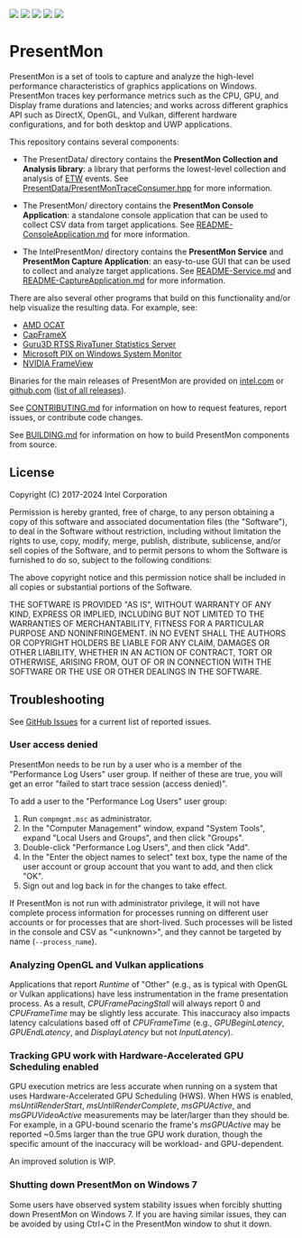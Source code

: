 [![](https://img.shields.io/github/license/GameTechDev/PresentMon)]()
[![](https://img.shields.io/github/v/release/GameTechDev/PresentMon)](https://github.com/GameTechDev/PresentMon/releases/latest)
[![](https://img.shields.io/github/commits-since/GameTechDev/PresentMon/latest/main)]()
[![](https://img.shields.io/github/issues/GameTechDev/PresentMon)]()
[![](https://img.shields.io/github/last-commit/GameTechDev/PresentMon)]()

# PresentMon

PresentMon is a set of tools to capture and analyze the high-level performance characteristics of graphics applications on Windows.  PresentMon traces key performance metrics such as the CPU, GPU, and Display frame durations and latencies; and works across different graphics API such as DirectX, OpenGL, and Vulkan, different hardware configurations, and for both desktop and UWP applications.

This repository contains several components:

- The PresentData/ directory contains the **PresentMon Collection and Analysis library**: a library that performs the lowest-level collection and analysis of [ETW](https://msdn.microsoft.com/en-us/library/windows/desktop/bb968803%28v=vs.85%29.aspx?f=255&MSPPError=-2147217396) events.  See [PresentData/PresentMonTraceConsumer.hpp](PresentData/PresentMonTraceConsumer.hpp) for more information.

- The PresentMon/ directory contains the **PresentMon Console Application**: a standalone console application that can be used to collect CSV data from target applications.  See [README-ConsoleApplication.md](README-ConsoleApplication.md) for more information.

- The IntelPresentMon/ directory contains the **PresentMon Service** and **PresentMon Capture Application**: an easy-to-use GUI that can be used to collect and analyze target applications.  See [README-Service.md](README-Service.md) and [README-CaptureApplication.md](README-CaptureApplication.md) for more information.

There are also several other programs that build on this functionality and/or help visualize the resulting data.  For example, see:

- [AMD OCAT](https://gpuopen.com/ocat/)
- [CapFrameX](https://capframex.com/)
- [Guru3D RTSS RivaTuner Statistics Server](https://www.guru3d.com/files-details/rtss-rivatuner-statistics-server-download.html)
- [Microsoft PIX on Windows System Monitor](https://devblogs.microsoft.com/pix/system-monitor/)
- [NVIDIA FrameView](https://www.nvidia.com/en-us/geforce/technologies/frameview/)

Binaries for the main releases of PresentMon are provided on [intel.com](https://game.intel.com/story/intel-presentmon/) or [github.com](https://github.com/GameTechDev/PresentMon/releases/latest) ([list of all releases](https://github.com/GameTechDev/PresentMon/releases)).

See [CONTRIBUTING.md](CONTRIBUTING.md) for information on how to request features, report issues, or contribute code changes.

See [BUILDING.md](BUILDING.md) for information on how to build PresentMon components from source.

## License

Copyright (C) 2017-2024 Intel Corporation

Permission is hereby granted, free of charge, to any person obtaining a copy of this software and associated documentation files (the "Software"), to deal in the Software without restriction, including without limitation the rights to use, copy, modify, merge, publish, distribute, sublicense, and/or sell copies of the Software, and to permit persons to whom the Software is furnished to do so, subject to the following conditions:

The above copyright notice and this permission notice shall be included in all copies or substantial portions of the Software.

THE SOFTWARE IS PROVIDED "AS IS", WITHOUT WARRANTY OF ANY KIND, EXPRESS OR IMPLIED, INCLUDING BUT NOT LIMITED TO THE WARRANTIES OF MERCHANTABILITY, FITNESS FOR A PARTICULAR PURPOSE AND NONINFRINGEMENT.  IN NO EVENT SHALL THE AUTHORS OR COPYRIGHT HOLDERS BE LIABLE FOR ANY CLAIM, DAMAGES OR OTHER LIABILITY, WHETHER IN AN ACTION OF CONTRACT, TORT OR OTHERWISE, ARISING FROM, OUT OF OR IN CONNECTION WITH THE SOFTWARE OR THE USE OR OTHER DEALINGS IN THE SOFTWARE.

## Troubleshooting

See [GitHub Issues](https://github.com/GameTechDev/PresentMon/issues) for a current list of reported issues.

### User access denied

PresentMon needs to be run by a user who is a member of the "Performance Log Users" user group. If
neither of these are true, you will get an error "failed to start trace session (access denied)".

To add a user to the "Performance Log Users" user group:

1. Run `compmgmt.msc` as administrator.
2. In the "Computer Management" window, expand "System Tools", expand "Local Users and Groups", and then click "Groups".
3. Double-click "Performance Log Users", and then click "Add".
4. In the "Enter the object names to select" text box, type the name of the user account or group account that you want to add, and then click "OK".
5. Sign out and log back in for the changes to take effect.

If PresentMon is not run with administrator privilege, it will not have complete process information
for processes running on different user accounts or for processes that are short-lived.  Such
processes will be listed in the console and CSV as "\<unknown>", and they cannot be targeted by name
(`--process_name`).

### Analyzing OpenGL and Vulkan applications

Applications that report *Runtime* of "Other" (e.g., as is typical with OpenGL or Vulkan
applications) have less instrumentation in the frame presentation process.  As a result,
*CPUFramePacingStall* will always report 0 and *CPUFrameTime* may be slightly less accurate.  This
inaccuracy also impacts latency calculations based off of *CPUFrameTime* (e.g., *GPUBeginLatency*,
*GPUEndLatency*, and *DisplayLatency* but not *InputLatency*).

### Tracking GPU work with Hardware-Accelerated GPU Scheduling enabled

GPU execution metrics are less accurate when running on a system that uses Hardware-Accelerated GPU
Scheduling (HWS).  When HWS is enabled, *msUntilRenderStart*, *msUntilRenderComplete*,
*msGPUActive*, and *msGPUVideoActive* measurements may be later/larger than they should be.  For
example, in a GPU-bound scenario the frame's *msGPUActive* may be reported ~0.5ms larger than the
true GPU work duration, though the specific amount of the inaccuracy will be workload- and
GPU-dependent.

An improved solution is WIP.

### Shutting down PresentMon on Windows 7

Some users have observed system stability issues when forcibly shutting down PresentMon on Windows 7.  If you are having similar issues, they can be avoided by using Ctrl+C in the PresentMon window to shut it down.
